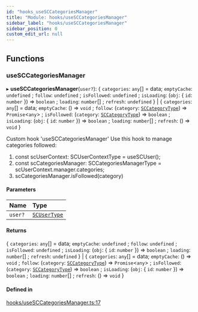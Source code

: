 ```yaml
---
id: "hooks_useSCCategoriesManager"
title: "Module: hooks/useSCCategoriesManager"
sidebar_label: "hooks/useSCCategoriesManager"
sidebar_position: 0
custom_edit_url: null
---
```


## Functions

### useSCCategoriesManager

▸ **useSCCategoriesManager**(`user?`): { `categories`: `any`[] = data; `emptyCache`: `undefined` ; `follow`: `undefined` ; `isFollowed`: `undefined` ; `isLoading`: (`obj`: { `id`: `number`  }) => `boolean` ; `loading`: `number`[] ; `refresh`: `undefined`  } \| { `categories`: `any`[] = data; `emptyCache`: () => `void` ; `follow`: (`category`: [`SCCategoryType`](../interfaces/types_category.SCCategoryType.md)) => `Promise`<`any`\> ; `isFollowed`: (`category`: [`SCCategoryType`](../interfaces/types_category.SCCategoryType.md)) => `boolean` ; `isLoading`: (`obj`: { `id`: `number`  }) => `boolean` ; `loading`: `number`[] ; `refresh`: () => `void`  }

Custom hook 'useSCCategoriesManager'
Use this hook to manage categories followed:
1. const scUserContext: SCUserContextType = useSCUser();
2. const scCategoriesManager: SCCategoriesManagerType = scUserContext.manager.categories;
3. scCategoriesManager.isFollowed(category)

#### Parameters

| Name | Type |
| :------ | :------ |
| `user?` | [`SCUserType`](../interfaces/types_user.SCUserType.md) |

#### Returns

{ `categories`: `any`[] = data; `emptyCache`: `undefined` ; `follow`: `undefined` ; `isFollowed`: `undefined` ; `isLoading`: (`obj`: { `id`: `number`  }) => `boolean` ; `loading`: `number`[] ; `refresh`: `undefined`  } \| { `categories`: `any`[] = data; `emptyCache`: () => `void` ; `follow`: (`category`: [`SCCategoryType`](../interfaces/types_category.SCCategoryType.md)) => `Promise`<`any`\> ; `isFollowed`: (`category`: [`SCCategoryType`](../interfaces/types_category.SCCategoryType.md)) => `boolean` ; `isLoading`: (`obj`: { `id`: `number`  }) => `boolean` ; `loading`: `number`[] ; `refresh`: () => `void`  }

#### Defined in

[hooks/useSCCategoriesManager.ts:17](https://github.com/selfcommunity/community-ui/blob/67100aa/packages/sc-core/src/hooks/useSCCategoriesManager.ts#L17)
